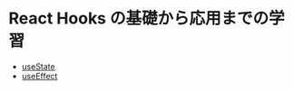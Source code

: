 # React Hooks の基礎から応用までの学習

- [useState](/x-READMEs/useState.md)
- [useEffect](/x-READMEs/useEffect.md)
